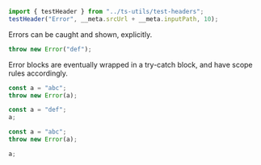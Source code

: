 ```ts eval --out=md --hide
import { testHeader } from "../ts-utils/test-headers";
testHeader("Error", __meta.srcUrl + __meta.inputPath, 10);
```

Errors can be caught and shown, explicitly.

```ts eval --out=error --meta
throw new Error("def");
```

Error blocks are eventually wrapped in a try-catch block, and have scope rules accordingly.

```ts eval --out=error
const a = "abc";
throw new Error(a);
```

```ts eval
const a = "def";
a;
```

```ts eval --out=error
const a = "abc";
throw new Error(a);
```

```ts eval
a;
```
